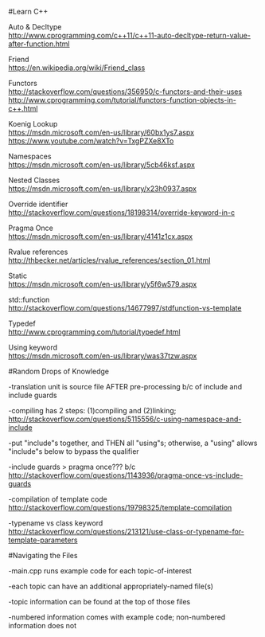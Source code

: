 #Learn C++

Auto & Decltype   
http://www.cprogramming.com/c++11/c++11-auto-decltype-return-value-after-function.html

Friend    
https://en.wikipedia.org/wiki/Friend_class

Functors    
http://stackoverflow.com/questions/356950/c-functors-and-their-uses   
http://www.cprogramming.com/tutorial/functors-function-objects-in-c++.html

Koenig Lookup   
https://msdn.microsoft.com/en-us/library/60bx1ys7.aspx  
https://www.youtube.com/watch?v=TxgPZXe8XTo

Namespaces      
https://msdn.microsoft.com/en-us/library/5cb46ksf.aspx

Nested Classes  
https://msdn.microsoft.com/en-us/library/x23h0937.aspx

Override identifier   
http://stackoverflow.com/questions/18198314/override-keyword-in-c

Pragma Once			
https://msdn.microsoft.com/en-us/library/4141z1cx.aspx

Rvalue references   
http://thbecker.net/articles/rvalue_references/section_01.html

Static					
https://msdn.microsoft.com/en-us/library/y5f6w579.aspx

std::function   
http://stackoverflow.com/questions/14677997/stdfunction-vs-template

Typedef   
http://www.cprogramming.com/tutorial/typedef.html

Using keyword   
https://msdn.microsoft.com/en-us/library/was37tzw.aspx


#Random Drops of Knowledge

-translation unit is source file AFTER pre-processing b/c of include and include guards 

-compiling has 2 steps: (1)compiling and (2)linking;  http://stackoverflow.com/questions/5115556/c-using-namespace-and-include

-put "include"s together, and THEN all "using"s; otherwise, a "using" allows "include"s below to bypass the qualifier 

-include guards > pragma once??? b/c http://stackoverflow.com/questions/1143936/pragma-once-vs-include-guards

-compilation of template code http://stackoverflow.com/questions/19798325/template-compilation

-typename vs class keyword http://stackoverflow.com/questions/213121/use-class-or-typename-for-template-parameters

#Navigating the Files

-main.cpp runs example code for each topic-of-interest

-each topic can have an additional appropriately-named file(s)

-topic information can be found at the top of those files

-numbered information comes with example code; non-numbered information does not
